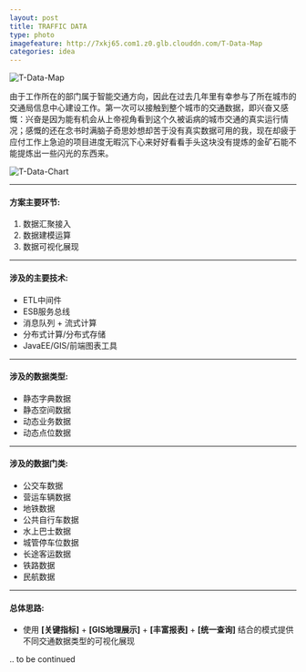 ```yaml
---
layout: post
title: TRAFFIC DATA
type: photo
imagefeature: http://7xkj65.com1.z0.glb.clouddn.com/T-Data-Map
categories: idea
---
```



![T-Data-Map](http://7xkj65.com1.z0.glb.clouddn.com/T-Data-Map)

由于工作所在的部门属于智能交通方向，因此在过去几年里有幸参与了所在城市的交通局信息中心建设工作。第一次可以接触到整个城市的交通数据，即兴奋又感慨：兴奋是因为能有机会从上帝视角看到这个久被诟病的城市交通的真实运行情况；感慨的还在念书时满脑子奇思妙想却苦于没有真实数据可用的我，现在却疲于应付工作上急迫的项目进度无暇沉下心来好好看看手头这块没有提炼的金矿石能不能提炼出一些闪光的东西来。    

![T-Data-Chart](http://7xkj65.com1.z0.glb.clouddn.com/T-Data-Charts)

----

#### 方案主要环节:
1. 数据汇聚接入
2. 数据建模运算
3. 数据可视化展现

----

#### 涉及的主要技术:
+ ETL中间件
+ ESB服务总线
+ 消息队列 + 流式计算
+ 分布式计算/分布式存储
+ JavaEE/GIS/前端图表工具
    
----
    
#### 涉及的数据类型:
+ 静态字典数据
+ 静态空间数据
+ 动态业务数据
+ 动态点位数据
    
 ----
    
#### 涉及的数据门类:
+ 公交车数据
+ 营运车辆数据
+ 地铁数据
+ 公共自行车数据
+ 水上巴士数据
+ 城管停车位数据
+ 长途客运数据
+ 铁路数据
+ 民航数据
    
----    

#### 总体思路:

+ 使用 **[关键指标]** + 	**[GIS地理展示]** + 	**[丰富报表]** + 	**[统一查询]** 结合的模式提供不同交通数据类型的可视化展现   
    
.. to be continued
